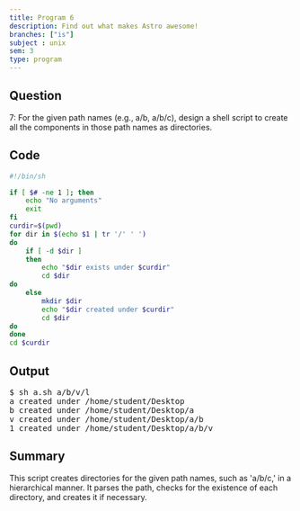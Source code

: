 ```yaml
---
title: Program 6
description: Find out what makes Astro awesome!
branches: ["is"]
subject : unix
sem: 3
type: program
---
```



## Question
7: For the given path names (e.g., a/b, a/b/c), design a shell script to create all the components in those path names as directories.

## Code
```bash
#!/bin/sh

if [ $# -ne 1 ]; then
    echo "No arguments"
    exit
fi
curdir=$(pwd)
for dir in $(echo $1 | tr '/' ' ')
do
    if [ -d $dir ]
    then
        echo "$dir exists under $curdir"
        cd $dir
do
    else
        mkdir $dir
        echo "$dir created under $curdir"
        cd $dir
do
done
cd $curdir
```

## Output
<pre>
$ sh a.sh a/b/v/l
a created under /home/student/Desktop
b created under /home/student/Desktop/a
v created under /home/student/Desktop/a/b
1 created under /home/student/Desktop/a/b/v
</pre>

## Summary
This script creates directories for the given path names, such as 'a/b/c,' in a hierarchical manner. It parses the path, checks for the existence of each directory, and creates it if necessary.